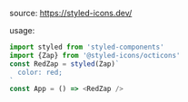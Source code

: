 source: https://styled-icons.dev/

usage:
```js
import styled from 'styled-components'
import {Zap} from '@styled-icons/octicons'
const RedZap = styled(Zap)`
  color: red;
`
const App = () => <RedZap />
```
